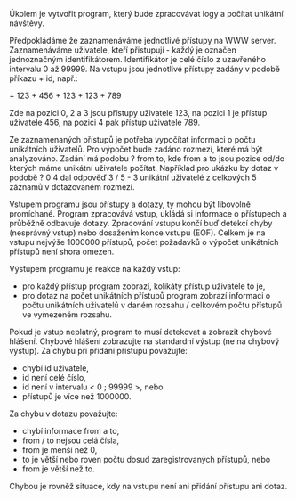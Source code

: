 Úkolem je vytvořit program, který bude zpracovávat logy a počítat unikátní návštěvy.

Předpokládáme že zaznamenáváme jednotlivé přístupy na WWW server. Zaznamenáváme uživatele, kteří přistupují - každý je označen jednoznačným identifikátorem. Identifikátor je celé číslo z uzavřeného intervalu 0 až 99999. Na vstupu jsou jednotlivé přístupy zadány v podobě příkazu + id, např.:

\+ 123
\+ 456
\+ 123
\+ 123
\+ 789

Zde na pozici 0, 2 a 3 jsou přístupy uživatele 123, na pozici 1 je přístup uživatele 456, na pozici 4 pak přístup uživatele 789.

Ze zaznamenaných přístupů je potřeba vypočítat informaci o počtu unikátních uživatelů. Pro výpočet bude zadáno rozmezí, které má být analyzováno. Zadání má podobu ? from to, kde from a to jsou pozice od/do kterých máme unikátní uživatele počítat. Například pro ukázku by dotaz v podobě ? 0 4 dal odpověď 3 / 5 - 3 unikátní uživatelé z celkových 5 záznamů v dotazovaném rozmezí.

Vstupem programu jsou přístupy a dotazy, ty mohou být libovolně promíchané. Program zpracovává vstup, ukládá si informace o přístupech a průběžně odbavuje dotazy. Zpracování vstupu končí buď detekcí chyby (nesprávný vstup) nebo dosažením konce vstupu (EOF). Celkem je na vstupu nejvýše 1000000 přístupů, počet požadavků o výpočet unikátních přístupů není shora omezen.

Výstupem programu je reakce na každý vstup:

  -  pro každý přístup program zobrazí, kolikátý přístup uživatele to je,
  -  pro dotaz na počet unikátních přístupů program zobrazí informaci o počtu unikátních uživatelů v daném rozsahu / celkovém počtu přístupů ve vymezeném rozsahu.

Pokud je vstup neplatný, program to musí detekovat a zobrazit chybové hlášení. Chybové hlášení zobrazujte na standardní výstup (ne na chybový výstup). Za chybu při přidání přístupu považujte:

  -  chybí id uživatele,
  -  id není celé číslo,
  -  id není v intervalu < 0 ; 99999 >, nebo
  -  přístupů je více než 1000000.

Za chybu v dotazu považujte:

  -  chybí informace from a to,
  -  from / to nejsou celá čísla,
  -  from je menší než 0,
  -  to je větší nebo roven počtu dosud zaregistrovaných přístupů, nebo
  -  from je větší než to.

Chybou je rovněž situace, kdy na vstupu není ani přidání přístupu ani dotaz.
